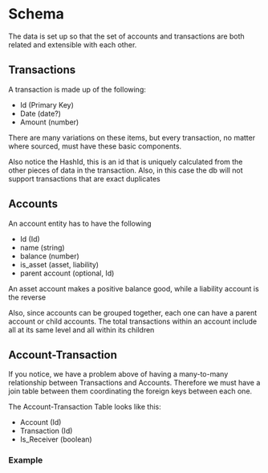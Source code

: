 # Schema

The data is set up so that the set of accounts and transactions are both related and extensible with each other.

## Transactions

A transaction is made up of the following:

- Id (Primary Key)
- Date (date?)
- Amount (number)

There are many variations on these items, but every transaction, no matter where sourced, must have these basic components.

Also notice the HashId, this is an id that is uniquely calculated from the other pieces of data in the transaction. Also, in this case the db will not support transactions that are exact duplicates

## Accounts

An account entity has to have the following

- Id (Id)
- name (string)
- balance (number)
- is_asset (asset, liability)
- parent account (optional, Id)

An asset account makes a positive balance good, while a liability account is the reverse

Also, since accounts can be grouped together, each one can have a parent account or child accounts. The total transactions within an account include all at its same level and all within its children

## Account-Transaction

If you notice, we have a problem above of having a many-to-many relationship between Transactions and Accounts. Therefore we must have a join table between them coordinating the foreign keys between each one.

The Account-Transaction Table looks like this:

- Account (Id)
- Transaction (Id)
- Is_Receiver (boolean)

### Example
